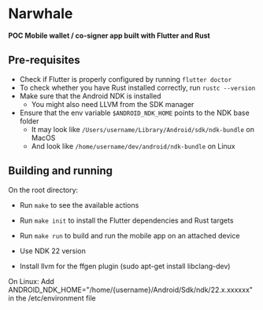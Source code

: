 # Narwhale

**POC Mobile wallet / co-signer app built with Flutter and Rust**

## Pre-requisites

- Check if Flutter is properly configured by running `flutter doctor`
- To check whether you have Rust installed correctly, run `rustc --version`
- Make sure that the Android NDK is installed
  - You might also need LLVM from the SDK manager
- Ensure that the env variable `$ANDROID_NDK_HOME` points to the NDK base folder
  - It may look like `/Users/username/Library/Android/sdk/ndk-bundle` on MacOS
  - And look like `/home/username/dev/android/ndk-bundle` on Linux

## Building and running

On the root directory:

- Run `make` to see the available actions
- Run `make init` to install the Flutter dependencies and Rust targets
- Run `make run` to build and run the mobile app on an attached device

- Use NDK 22 version
- Install llvm for the ffgen plugin (sudo apt-get install libclang-dev)

On Linux:
Add ANDROID_NDK_HOME="/home/{username}/Android/Sdk/ndk/22.x.xxxxxx" in the /etc/environment file